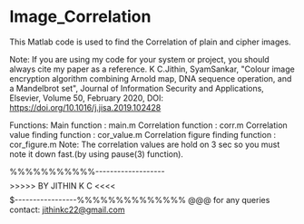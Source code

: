 # Image_Correlation

This Matlab code is used to find the Correlation of plain and cipher images.

Note: If you are using my code for your system or project, you should always cite my paper as a reference. K C.Jithin, SyamSankar, "Colour image encryption algorithm combining Arnold map, DNA sequence operation, and a Mandelbrot set", Journal of Information Security and Applications, Elsevier, Volume 50, February 2020, DOI: https://doi.org/10.1016/j.jisa.2019.102428

Functions:
   Main function                           : main.m
   Correlation function                    : corr.m
   Correlation value finding function      : cor_value.m
   Correlation figure finding function     : cor_figure.m
Note: The correlation values are hold on 3 sec so you must note it down fast.(by using pause(3) function).

 %%%%%%%%%%%-------------------$$$$$$$$>>>>> BY JITHIN K C <<<<$$$$$$$$$-----------------%%%%%%%%%%%%%% @@@ 
 for any queries contact: jithinkc22@gmail.com
